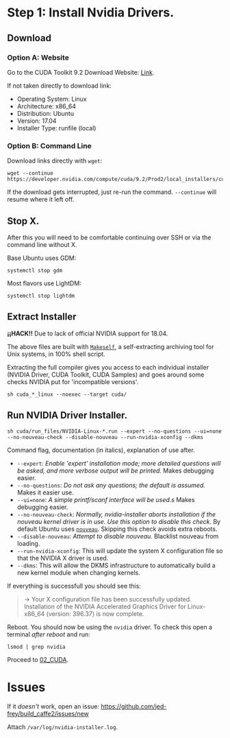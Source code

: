 # Step 1: Install Nvidia Drivers.

## Download

### Option A: Website

Go to the CUDA Toolkit 9.2 Download Website: [Link](https://developer.nvidia.com/cuda-downloads?target_os=Linux&target_arch=x86_64&target_distro=Ubuntu&target_version=1710&target_type=runfilelocal).

If not taken directly to download link:

- Operating System: Linux
- Architecture: x86_64
- Distribution: Ubuntu
- Version: 17.04
- Installer Type: runfile (local)

### Option B: Command Line

Download links directly with ```wget```:

    wget --continue https://developer.nvidia.com/compute/cuda/9.2/Prod2/local_installers/cuda_9.2.148_396.37_linux

If the download gets interrupted, just re-run the command. ```--continue``` will resume where it left off.

## Stop X.

After this you will need to be comfortable continuing over SSH or via the command line without X.

Base Ubuntu uses GDM:

    systemctl stop gdm

Most flavors use LightDM:

    systemctl stop lightdm

## Extract Installer

**¡¡HACK!!** Due to lack of official NVIDIA support for 18.04.

The above files are built with [```Makeself```](https://makeself.io/), a self-extracting archiving tool for Unix systems, in 100% shell script.

Extracting the full compiler gives you access to each individual installer (NVIDIA Driver, CUDA Toolkit, CUDA Samples) and goes around some checks NVIDIA put for 'incompatible versions'.

    sh cuda_*_linux --noexec --target cuda/

## Run NVIDIA Driver Installer.

    sh cuda/run_files/NVIDIA-Linux-*.run --expert --no-questions --ui=none --no-nouveau-check --disable-nouveau --run-nvidia-xconfig --dkms

Command flag, documentation (in italics), explanation of use after.

- ```--expert```: *Enable 'expert' installation mode; more detailed questions will be asked, and more verbose output will be printed.* Makes debugging easier.
- ```--no-questions```: *Do not ask any questions; the default is assumed.* Makes it easier use.
- ```--ui=none```: *A simple printf/scanf interface will be used.s* Makes debugging easier.
- ```--no-nouveau-check```: *Normally, nvidia-installer aborts installation if the nouveau kernel driver is in use.  Use this option to disable this check*. By default Ubuntu uses [```nouveau```](https://nouveau.freedesktop.org/wiki/). Skipping this check avoids extra reboots.
- ```--disable-nouveau```: *Attempt to disable nouveau.* Blacklist nouveau from loading.
- ```--run-nvidia-xconfig```: This will update the system X configuration file so that the NVIDIA X driver is used. 
- ```--dkms```: This will allow the DKMS infrastructure to automatically build a new kernel module when changing kernels.

If everything is successfull you should see this:

> -> Your X configuration file has been successfully updated.  Installation of the NVIDIA Accelerated Graphics Driver for Linux-x86_64 (version: 396.37) is now complete.

Reboot. You should now be using the ```nvidia``` driver. To check this open a terminal *after reboot* and run:

    lsmod | grep nvidia

Proceed to [02_CUDA](02_CUDA.md).

# Issues

If it *doesn't* work, open an issue: https://github.com/jed-frey/build_caffe2/issues/new

Attach ```/var/log/nvidia-installer.log```.
